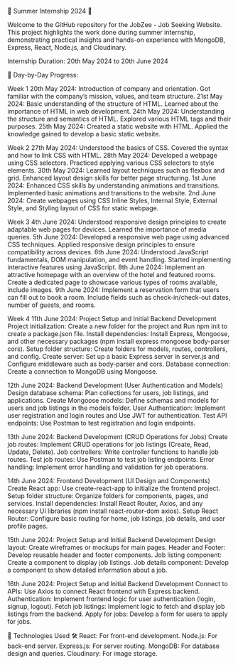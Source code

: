 🌟 Summer Internship 2024 🌟

Welcome to the GitHub repository for the JobZee - Job Seeking Website. This project highlights the work done during summer internship, demonstrating practical insights and hands-on experience with MongoDB, Express, React, Node.js, and Cloudinary.

Internship Duration: 20th May 2024 to 20th June 2024

📝 Day-by-Day Progress:

Week 1
20th May 2024: Introduction of company and orientation. Got familiar with the company’s mission, values, and team structure.
21st May 2024: Basic understanding of the structure of HTML. Learned about the importance of HTML in web development.
24th May 2024: Understanding the structure and semantics of HTML. Explored various HTML tags and their purposes.
25th May 2024: Created a static website with HTML. Applied the knowledge gained to develop a basic static website.

Week 2
27th May 2024: Understood the basics of CSS. Covered the syntax and how to link CSS with HTML.
28th May 2024: Developed a webpage using CSS selectors. Practiced applying various CSS selectors to style elements.
30th May 2024: Learned layout techniques such as flexbox and grid. Enhanced layout design skills for better page structuring.
1st June 2024: Enhanced CSS skills by understanding animations and transitions. Implemented basic animations and transitions to the website.
2nd June 2024: Create webpages using CSS Inline Styles, Internal Style, External Style, and Styling layout of CSS for static webpage.

Week 3
4th June 2024: Understood responsive design principles to create adaptable web pages for devices. Learned the importance of media queries.
5th June 2024: Developed a responsive web page using advanced CSS techniques. Applied responsive design principles to ensure compatibility across devices.
6th June 2024: Understood JavaScript fundamentals, DOM manipulation, and event handling. Started implementing interactive features using JavaScript.
8th June 2024: Implement an attractive homepage with an overview of the hotel and featured rooms. Create a dedicated page to showcase various types of rooms available, include images.
9th June 2024: Implement a reservation form that users can fill out to book a room. Include fields such as check-in/check-out dates, number of guests, and rooms.

Week 4
11th June 2024: Project Setup and Initial Backend Development
Project initialization: Create a new folder for the project and Run npm init to create a package.json file.
Install dependencies: Install Express, Mongoose, and other necessary packages (npm install express mongoose body-parser cors).
Setup folder structure: Create folders for models, routes, controllers, and config.
Create server: Set up a basic Express server in server.js and Configure middleware such as body-parser and cors.
Database connection: Create a connection to MongoDB using Mongoose.

12th June 2024: Backend Development (User Authentication and Models)
Design database schema: Plan collections for users, job listings, and applications.
Create Mongoose models: Define schemas and models for users and job listings in the models folder.
User Authentication: Implement user registration and login routes and Use JWT for authentication.
Test API endpoints: Use Postman to test registration and login endpoints.

13th June 2024: Backend Development (CRUD Operations for Jobs)
Create job routes: Implement CRUD operations for job listings (Create, Read, Update, Delete).
Job controllers: Write controller functions to handle job routes.
Test job routes: Use Postman to test job listing endpoints.
Error handling: Implement error handling and validation for job operations.

14th June 2024: Frontend Development (UI Design and Components)
Create React app: Use create-react-app to initialize the frontend project.
Setup folder structure: Organize folders for components, pages, and services.
Install dependencies: Install React Router, Axios, and any necessary UI libraries (npm install react-router-dom axios).
Setup React Router: Configure basic routing for home, job listings, job details, and user profile pages.

15th June 2024: Project Setup and Initial Backend Development
Design layout: Create wireframes or mockups for main pages.
Header and Footer: Develop reusable header and footer components.
Job listing component: Create a component to display job listings.
Job details component: Develop a component to show detailed information about a job.

16th June 2024: Project Setup and Initial Backend Development
Connect to APIs: Use Axios to connect React frontend with Express backend.
Authentication: Implement frontend logic for user authentication (login, signup, logout).
Fetch job listings: Implement logic to fetch and display job listings from the backend.
Apply for jobs: Develop a form for users to apply for jobs.

📘 Technologies Used 🛠️
React: For front-end development.
Node.js: For back-end server.
Express.js: For server routing.
MongoDB: For database design and queries.
Cloudinary: For image storage.
